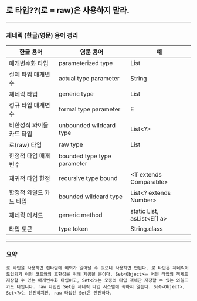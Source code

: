 ## 로 타입??(로 = raw)은 사용하지 말라.

---

### 제네릭 (한글/영문) 용어 정리 


한글 용어 | 영문 용어 | 예
------------ | -------------| -------------|
매개변수화 타입         | parameterized type           |List<String>
실제 타입 매개변수      | actual type parameter        |String
제네릭 타입             | generic type                 |List<E>
정규 타입 매개변수      | formal type parameter        |E
비한정적 와이들카드 타입|unbounded wildcard type       |List<?>
로(raw) 타입            | raw type                     | List
한정적 타입 매개변수    | bounded type type parameter  | <E extends Number>
재귀적 타입 한정        | recursive type bound         | <T extends Comparable<T>>
한정적 와일드 카드 타입 | bounded wildcard type        | List<? extends Number>
제네릭 메서드           | generic method               |static <E> List<E>, asList<E[] a>
타입 토큰               | type token                   |String.class


---

### 요약
`로 타입을 사용하면 런타임에 예외가 일어날 수 있으니 사용하면 안된다.
로 타입은 제네릭이 도입되기 이전 코드와의 호환성을 위해 제공될 뿐이다.
Set<Object>는 어떤 타입의 객체도 저장할 수 있는 매개변수화 타입이고,
Set<?>는 모종의 타입 객체만 저장할 수 있는 와일드카드 타입니다.
raw 타입인 Set은 제네릭 타입 시스템에 속하지 않는다.
Set<Object>, Set<?>는 안전하지만, raw 타입인 Set은 안전하다. 
`
